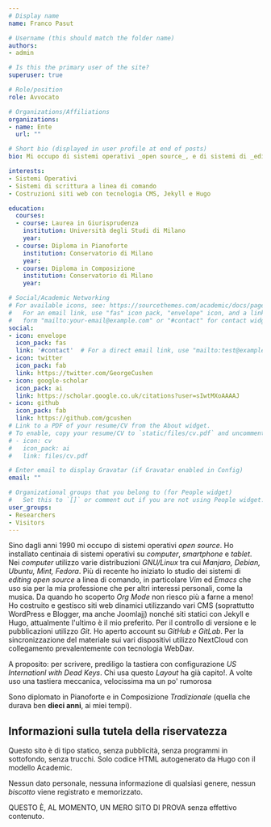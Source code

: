 ```yaml
---
# Display name
name: Franco Pasut

# Username (this should match the folder name)
authors:
- admin

# Is this the primary user of the site?
superuser: true

# Role/position
role: Avvocato

# Organizations/Affiliations
organizations:
- name: Ente
  url: ""

# Short bio (displayed in user profile at end of posts)
bio: Mi occupo di sistemi operativi _open source_, e di sistemi di _editing_ a linea di comando, in particolare, _Vim_ ed _Emacs_, sia applicati alla mia professione che alla musica.

interests:
- Sistemi Operativi
- Sistemi di scrittura a linea di comando
- Costruzioni siti web con tecnologia CMS, Jekyll e Hugo

education:
  courses:
  - course: Laurea in Giurisprudenza
    institution: Università degli Studi di Milano
    year: 
  - course: Diploma in Pianoforte
    institution: Conservatorio di Milano
    year: 
  - course: Diploma in Composizione 
    institution: Conservatorio di Milano
    year: 

# Social/Academic Networking
# For available icons, see: https://sourcethemes.com/academic/docs/page-builder/#icons
#   For an email link, use "fas" icon pack, "envelope" icon, and a link in the
#   form "mailto:your-email@example.com" or "#contact" for contact widget.
social:
- icon: envelope
  icon_pack: fas
  link: '#contact'  # For a direct email link, use "mailto:test@example.org".
- icon: twitter
  icon_pack: fab
  link: https://twitter.com/GeorgeCushen
- icon: google-scholar
  icon_pack: ai
  link: https://scholar.google.co.uk/citations?user=sIwtMXoAAAAJ
- icon: github
  icon_pack: fab
  link: https://github.com/gcushen
# Link to a PDF of your resume/CV from the About widget.
# To enable, copy your resume/CV to `static/files/cv.pdf` and uncomment the lines below.
# - icon: cv
#   icon_pack: ai
#   link: files/cv.pdf

# Enter email to display Gravatar (if Gravatar enabled in Config)
email: ""

# Organizational groups that you belong to (for People widget)
#   Set this to `[]` or comment out if you are not using People widget.
user_groups:
- Researchers
- Visitors
---
```


Sino dagli anni 1990 mi occupo di sistemi operativi _open source_. 
Ho  installato centinaia di sistemi operativi su _computer_, _smartphone_ e _tablet_. Nei _computer_ utilizzo  varie distribuzioni _GNU/Linux_ tra cui _Manjaro, Debian, Ubuntu, Mint, Fedora_. Più di recente ho iniziato lo studio dei sistemi di _editing_ _open source_ a linea di comando, in particolare _Vim_ ed _Emacs_ che uso sia per la mia professione che per altri interessi personali, come la musica. Da quando ho scoperto _Org Mode_ non riesco più a farne a meno! Ho costruito e gestisco siti web dinamici utilizzando vari CMS (soprattutto WordPress e Blogger, ma anche Joomlajj) nonché siti statici con Jekyll e Hugo, attualmente l'ultimo è il mio preferito. Per il controllo di versione e le pubblicazioni  utilizzo  _Git_. Ho aperto account su _GitHub e GitLab_. Per la sincronizzazione del materiale sui vari dispositivi utilizzo NextCloud con collegamento prevalentemente con tecnologia  WebDav.

A proposito: per scrivere, prediligo la tastiera con configurazione _US Internationl with Dead Keys_. Chi usa questo _Layout_ ha già capito!.  A volte uso una tastiera meccanica, velocissima ma un po' rumorosa

Sono diplomato in Pianoforte e in Composizione _Tradizionale_ (quella che durava ben **dieci anni**, ai miei tempi).

## Informazioni sulla tutela della riservatezza

Questo sito è di tipo statico, senza pubblicità, senza programmi in sottofondo, senza trucchi. Solo codice HTML autogenerato da Hugo con il modello Academic.

Nessun dato personale, nessuna informazione di qualsiasi genere, nessun _biscotto_ viene registrato e memorizzato.

QUESTO È, AL MOMENTO, UN MERO SITO DI PROVA senza effettivo contenuto.


